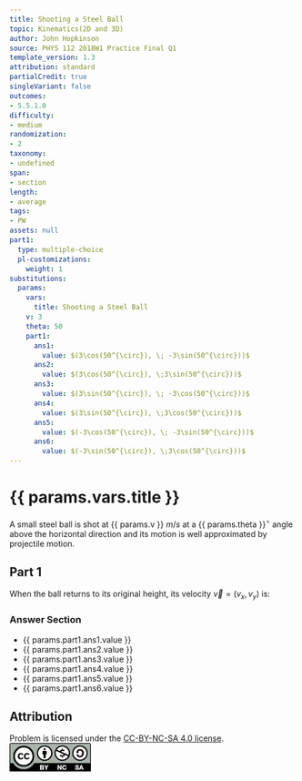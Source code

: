 ```yaml
---
title: Shooting a Steel Ball
topic: Kinematics(2D and 3D)
author: John Hopkinson
source: PHYS 112 2018W1 Practice Final Q1
template_version: 1.3
attribution: standard
partialCredit: true
singleVariant: false
outcomes:
- 5.5.1.0
difficulty:
- medium
randomization:
- 2
taxonomy:
- undefined
span:
- section
length:
- average
tags:
- PW
assets: null
part1:
  type: multiple-choice
  pl-customizations:
    weight: 1
substitutions:
  params:
    vars:
      title: Shooting a Steel Ball
    v: 3
    theta: 50
    part1:
      ans1:
        value: $(3\cos(50^{\circ}), \; -3\sin(50^{\circ}))$
      ans2:
        value: $(3\cos(50^{\circ}), \;3\sin(50^{\circ}))$
      ans3:
        value: $(3\sin(50^{\circ}), \; -3\cos(50^{\circ}))$
      ans4:
        value: $(3\sin(50^{\circ}), \;3\cos(50^{\circ}))$
      ans5:
        value: $(-3\cos(50^{\circ}), \; -3\sin(50^{\circ}))$
      ans6:
        value: $(-3\sin(50^{\circ}), \;3\cos(50^{\circ}))$
---
```

# {{ params.vars.title }}
A small steel ball is shot at {{ params.v }} $m/s$ at a {{ params.theta }}$^{\circ}$ angle above the horizontal direction and its motion is well approximated by projectile motion.

## Part 1

When the ball returns to its original height, its velocity $\overrightarrow{v} = (v_x, v_y)$ is:

### Answer Section

- {{ params.part1.ans1.value }}
- {{ params.part1.ans2.value }}
- {{ params.part1.ans3.value }}
- {{ params.part1.ans4.value }}
- {{ params.part1.ans5.value }}
- {{ params.part1.ans6.value }}

## Attribution

Problem is licensed under the [CC-BY-NC-SA 4.0 license](https://creativecommons.org/licenses/by-nc-sa/4.0/).<br> ![The Creative Commons 4.0 license requiring attribution-BY, non-commercial-NC, and share-alike-SA license.](https://raw.githubusercontent.com/firasm/bits/master/by-nc-sa.png)